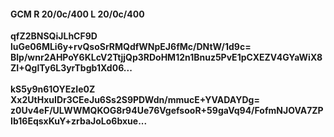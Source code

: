 #### GCM R 20/0c/400 L 20/0c/400
**qfZ2BNSQiJLhCF9D**<br/>**luGe06MLi6y+rvQsoSrRMQdfWNpEJ6fMc/DNtW/1d9c=**<br/>**Blp/wnr2AHPoY6KLcV2TtjjQp3RDoHM12n1Bnuz5PvE1pCXEZV4GYaWiX8ZI+QglTy6L3yrTbgb1Xd06...**<br/><br/>
**kS5y9n61OYEzIe0Z**<br/>**Xx2UtHxuIDr3CEeJu6Ss2S9PDWdn/mmucE+YVADAYDg=**<br/>**z0Uv4eF/ULWWMQKOG8r94Ue76VgefsooR+59gaVq94/FofmNJOVA7ZPIb16EqsxKuY+zrbaJoLo6bxue...**